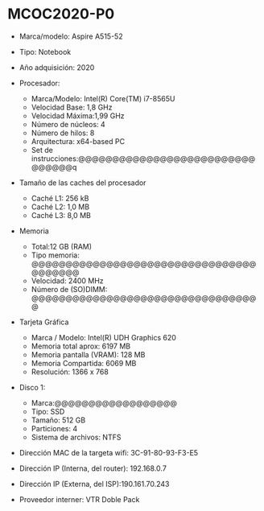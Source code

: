 # MCOC2020-P0

* Marca/modelo: Aspire A515-52

* Tipo: Notebook

* Año adquisición: 2020

* Procesador:
  * Marca/Modelo: Intel(R) Core(TM) i7-8565U
  * Velocidad Base: 1,8 GHz
  * Velocidad Máxima:1,99 GHz
  * Número de núcleos: 4
  * Número de hilos: 8
  * Arquitectura: x64-based PC
  * Set de instrucciones:@@@@@@@@@@@@@@@@@@@@@@@@@@@@@@@@q
* Tamaño de las caches del procesador
  * Caché L1: 256 kB 
  * Caché L2: 1,0 MB
  * Caché L3: 8,0 MB
* Memoria
  * Total:12 GB (RAM)
  * Tipo memoria: @@@@@@@@@@@@@@@@@@@@@@@@@@@@@@@@@@@@@@@@
  * Velocidad: 2400 MHz
  * Número de (SO)DIMM: @@@@@@@@@@@@@@@@@@@@@@@@@@@@@@@@@@
* Tarjeta Gráfica
  * Marca / Modelo: Intel(R) UDH Graphics 620
  * Memoria total aprox: 6197 MB
  * Memoria pantalla (VRAM): 128 MB
  * Memoria Compartida: 6069 MB
  * Resolución: 1366 x 768
* Disco 1:
  * Marca:@@@@@@@@@@@@@@@@@@
  * Tipo: SSD
  * Tamaño: 512 GB
  * Particiones: 4
  * Sistema de archivos: NTFS
* Dirección MAC de la targeta wifi: 3C-91-80-93-F3-E5
* Dirección IP (Interna, del router): 192.168.0.7
* Dirección IP (Externa, del ISP):190.161.70.243
* Proveedor interner: VTR Doble Pack
